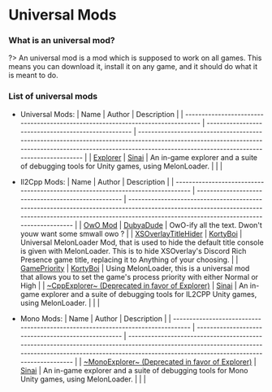 # Universal Mods

### What is an universal mod?

?> An universal mod is a mod which is supposed to work on all games. This means you can download it, install it on any game, and it should do what it is meant to do.

### List of universal mods

- Universal Mods:
  | Name | Author | Description |
  | ------------------------------------------------------------------------------- | --------------------------------------------------- | ------------------------------------------------------------------------------------------------------------------------------------------------------------------------------------------------------------- |
  | [Explorer](https://github.com/sinai-dev/Explorer/releases) | [Sinai](https://github.com/sinai-dev) | An in-game explorer and a suite of debugging tools for Unity games, using MelonLoader. | | |

- Il2Cpp Mods:
  | Name | Author | Description |
  | ------------------------------------------------------------------------------- | --------------------------------------------------- | ------------------------------------------------------------------------------------------------------------------------------------------------------------------------------------------------------------- |
  | [OwO Mod](https://github.com/DubyaDude/OwO-Mod/releases) | [DubyaDude](https://github.com/DubyaDude) | OwO-ify all the text. Dwon't youw want some smwall owo ? |
  | [XSOverlayTitleHider](https://github.com/KortyBoi/XSOverlayTitleHider/releases) | [KortyBoi](https://github.com/KortyBoi) | Universal MelonLoader Mod, that is used to hide the default title console is given with MelonLoader. This is to hide XSOverlay's Discord Rich Presence game title, replacing it to Anything of your choosing. |
  | [GamePriority](https://github.com/KortyBoi/GamePriority/releases) | [KortyBoi](https://github.com/KortyBoi) | Using MelonLoader, this is a universal mod that allows you to set the game's process priority with either Normal or High |
  | [~CppExplorer~ (Deprecated in favor of Explorer)](https://github.com/sinai-dev/CppExplorer/releases) | [Sinai](https://github.com/sinai-dev) | An in-game explorer and a suite of debugging tools for IL2CPP Unity games, using MelonLoader. | | |

- Mono Mods:
  | Name | Author | Description |
  | ------------------------------------------------------------------------------- | --------------------------------------------------- | ------------------------------------------------------------------------------------------------------------------------------------------------------------------------------------------------------------- |
  | [~MonoExplorer~ (Deprecated in favor of Explorer)](https://github.com/sinai-dev/MonoExplorer/releases) | [Sinai](https://github.com/sinai-dev) | An in-game explorer and a suite of debugging tools for Mono Unity games, using MelonLoader. | | |
